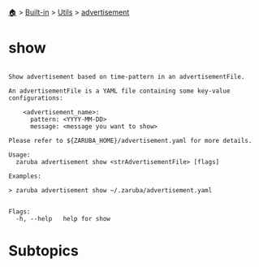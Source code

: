 <!--startTocHeader-->
[🏠](../../../README.md) > [Built-in](../../README.md) > [Utils](../README.md) > [advertisement](README.md)
# show
<!--endTocHeader-->

```

Show advertisement based on time-pattern in an advertisementFile.

An advertisementFile is a YAML file containing some key-value configurations:

    <advertisement_name>:
      pattern: <YYYY-MM-DD>
      message: <message you want to show>

Please refer to ${ZARUBA_HOME}/advertisement.yaml for more details.

Usage:
  zaruba advertisement show <strAdvertisementFile> [flags]

Examples:

> zaruba advertisement show ~/.zaruba/advertisement.yaml


Flags:
  -h, --help   help for show

```

# Subtopics
<!--startTocSubtopic-->
<!--endTocSubtopic-->